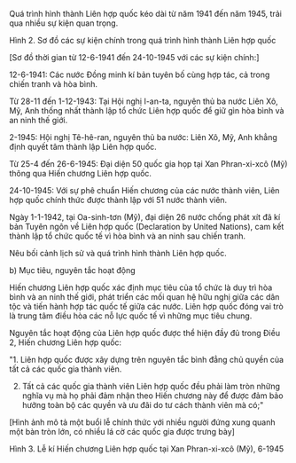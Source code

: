 Quá trình hình thành Liên hợp quốc kéo dài từ năm 1941 đến năm 1945, trải qua nhiều sự kiện quan trọng.

Hình 2. Sơ đồ các sự kiện chính trong quá trình hình thành Liên hợp quốc

[Sơ đồ thời gian từ 12-6-1941 đến 24-10-1945 với các sự kiện chính:]

12-6-1941: Các nước Đồng minh kí bản tuyên bố cùng hợp tác, cả trong chiến tranh và hòa bình.

Từ 28-11 đến 1-12-1943: Tại Hội nghị I-an-ta, nguyên thủ ba nước Liên Xô, Mỹ, Anh thống nhất thành lập tổ chức Liên hợp quốc để giữ gìn hòa bình và an ninh thế giới.

2-1945: Hội nghị Tê-hê-ran, nguyên thủ ba nước: Liên Xô, Mỹ, Anh khẳng định quyết tâm thành lập Liên hợp quốc.

Từ 25-4 đến 26-6-1945: Đại diện 50 quốc gia họp tại Xan Phran-xi-xcô (Mỹ) thông qua Hiến chương Liên hợp quốc.

24-10-1945: Với sự phê chuẩn Hiến chương của các nước thành viên, Liên hợp quốc chính thức được thành lập với 51 nước thành viên.

Ngày 1-1-1942, tại Oa-sinh-tơn (Mỹ), đại diện 26 nước chống phát xít đã kí bản Tuyên ngôn về Liên hợp quốc (Declaration by United Nations), cam kết thành lập tổ chức quốc tế vì hòa bình và an ninh sau chiến tranh.

Nêu bối cảnh lịch sử và quá trình hình thành Liên hợp quốc.

b) Mục tiêu, nguyên tắc hoạt động

Hiến chương Liên hợp quốc xác định mục tiêu của tổ chức là duy trì hòa bình và an ninh thế giới, phát triển các mối quan hệ hữu nghị giữa các dân tộc và tiến hành hợp tác quốc tế giữa các nước. Liên hợp quốc đóng vai trò là trung tâm điều hòa các nỗ lực quốc tế vì những mục tiêu chung.

Nguyên tắc hoạt động của Liên hợp quốc được thể hiện đầy đủ trong Điều 2, Hiến chương Liên hợp quốc:

"1. Liên hợp quốc được xây dựng trên nguyên tắc bình đẳng chủ quyền của tất cả các quốc gia thành viên.

2. Tất cả các quốc gia thành viên Liên hợp quốc đều phải làm tròn những nghĩa vụ mà họ phải đảm nhận theo Hiến chương này để được đảm bảo hưởng toàn bộ các quyền và ưu đãi do tư cách thành viên mà có;"

[Hình ảnh mô tả một buổi lễ chính thức với nhiều người đứng xung quanh một bàn tròn lớn, có nhiều lá cờ các quốc gia được trưng bày]

Hình 3. Lễ kí Hiến chương Liên hợp quốc tại Xan Phran-xi-xcô (Mỹ), 6-1945